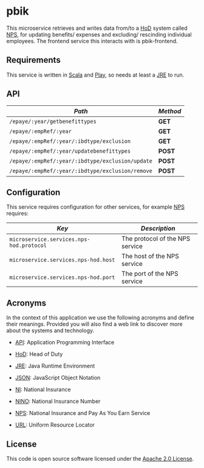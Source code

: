 pbik
=============

This microservice retrieves and writes data from/to a [HoD] system called [NPS], for updating benefits/ expenses and
excluding/ rescinding individual employees. The frontend service this interacts with is pbik-frontend.

Requirements
------------

This service is written in [Scala](http://www.scala-lang.org/) and [Play](http://playframework.com/), so needs at least
a [JRE] to run.

API
------------

| *Path*                                           | *Method* |
|--------------------------------------------------|----------|
| `/epaye/:year/getbenefittypes`                   | **GET**  |
| `/epaye/:empRef/:year`                           | **GET**  |
| `/epaye/:empRef/:year/:ibdtype/exclusion`        | **GET**  |
| `/epaye/:empRef/:year/updatebenefittypes`        | **POST** |
| `/epaye/:empRef/:year/:ibdtype/exclusion/update` | **POST** |
| `/epaye/:empRef/:year/:ibdtype/exclusion/remove` | **POST** |

Configuration
---

This service requires configuration for other services, for example [NPS] requires:

| *Key*                                    | *Description*                   |
|------------------------------------------|---------------------------------|
| `microservice.services.nps-hod.protocol` | The protocol of the NPS service |
| `microservice.services.nps-hod.host`     | The host of the NPS service     |
| `microservice.services.nps-hod.port`     | The port of the NPS service     |

Acronyms
---

In the context of this application we use the following acronyms and define their
meanings. Provided you will also find a web link to discover more about the systems
and technology.

* [API]: Application Programming Interface

* [HoD]: Head of Duty

* [JRE]: Java Runtime Environment

* [JSON]: JavaScript Object Notation

* [NI]: National Insurance

* [NINO]: National Insurance Number

* [NPS]: National Insurance and Pay As You Earn Service

* [URL]: Uniform Resource Locator

License
---

This code is open source software licensed under
the [Apache 2.0 License]("http://www.apache.org/licenses/LICENSE-2.0.html").


[NPS]: http://www.publications.parliament.uk/pa/cm201012/cmselect/cmtreasy/731/73107.htm

[HoD]: http://webarchive.nationalarchives.gov.uk/+/http://www.hmrc.gov.uk/manuals/sam/samglossary/samgloss249.htm

[NINO]: http://www.hmrc.gov.uk/manuals/nimmanual/nim39110.htm

[NI]: https://www.gov.uk/national-insurance/overview

[JRE]: http://www.oracle.com/technetwork/java/javase/overview/index.html

[API]: https://en.wikipedia.org/wiki/Application_programming_interface

[URL]: https://en.wikipedia.org/wiki/Uniform_Resource_Locator

[JSON]: http://www.json.org/
